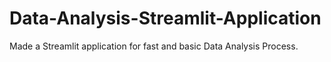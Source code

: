 # Data-Analysis-Streamlit-Application
Made a Streamlit application for fast and basic Data Analysis Process.
